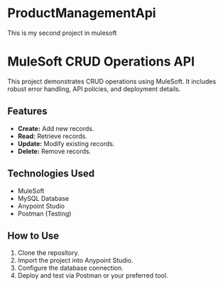 # ProductManagementApi
This is my second project in mulesoft

# MuleSoft CRUD Operations API

This project demonstrates CRUD operations using MuleSoft. It includes robust error handling, API policies, and deployment details.

## Features
- **Create:** Add new records.
- **Read:** Retrieve records.
- **Update:** Modify existing records.
- **Delete:** Remove records.

## Technologies Used
- MuleSoft
- MySQL Database
- Anypoint Studio
- Postman (Testing)

## How to Use
1. Clone the repository.
2. Import the project into Anypoint Studio.
3. Configure the database connection.
4. Deploy and test via Postman or your preferred tool.
